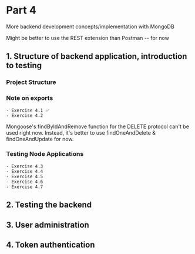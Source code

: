 <!--- Reminder that Ctrl + Shift + V to Preview Markdown in VS Code -->
<!--- Emoji for easy copy & paste: ✅ -->

# Part 4
More backend development concepts/implementation with MongoDB  

Might be better to use the REST extension than Postman -- for now  

## 1. Structure of backend application, introduction to testing
### Project Structure
### Note on exports
    - Exercise 4.1 ✅
    - Exercise 4.2
Mongoose's findByIdAndRemove function for the DELETE protocol can't be used right now.
Instead, it's better to use findOneAndDelete & findOneAndUpdate for now.

### Testing Node Applications
    - Exercise 4.3
    - Exercise 4.4
    - Exercise 4.5
    - Exercise 4.6
    - Exercise 4.7
## 2. Testing the backend
## 3. User administration
## 4. Token authentication
